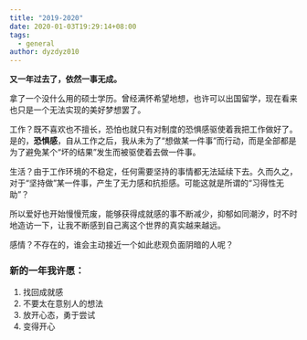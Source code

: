 ```yaml
---
title: "2019-2020"
date: 2020-01-03T19:29:14+08:00
tags:
  - general
author: dyzdyz010
---
```


**又一年过去了，依然一事无成。**

拿了一个没什么用的硕士学历。曾经满怀希望地想，也许可以出国留学，现在看来也只是一个无法实现的美好梦想罢了。

工作？既不喜欢也不擅长，恐怕也就只有对制度的恐惧感驱使着我把工作做好了。是的，**恐惧感**，自从工作之后，我从未为了“想做某一件事”而行动，而是全部都是为了避免某个“坏的结果”发生而被驱使着去做一件事。

生活？由于工作环境的不稳定，任何需要坚持的事情都无法延续下去。久而久之，对于“坚持做”某一件事，产生了无力感和抗拒感。可能这就是所谓的“习得性无助”？

所以爱好也开始慢慢荒废，能够获得成就感的事不断减少，抑郁如同潮汐，时不时地造访一下，让我不断感到自己离这个世界的真实越来越远。

感情？不存在的，谁会主动接近一个如此悲观负面阴暗的人呢？

### 新的一年我许愿：

1. 找回成就感
2. 不要太在意别人的想法
3. 放开心态，勇于尝试
4. 变得开心
